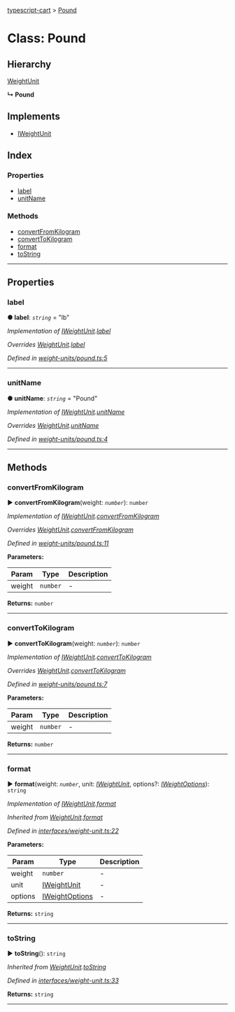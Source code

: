 [typescript-cart](../README.md) > [Pound](../classes/pound.md)



# Class: Pound

## Hierarchy


 [WeightUnit](weightunit.md)

**↳ Pound**







## Implements

* [IWeightUnit](../interfaces/iweightunit.md)

## Index

### Properties

* [label](pound.md#label)
* [unitName](pound.md#unitname)


### Methods

* [convertFromKilogram](pound.md#convertfromkilogram)
* [convertToKilogram](pound.md#converttokilogram)
* [format](pound.md#format)
* [toString](pound.md#tostring)



---
## Properties
<a id="label"></a>

###  label

**●  label**:  *`string`*  = "lb"

*Implementation of [IWeightUnit](../interfaces/iweightunit.md).[label](../interfaces/iweightunit.md#label)*

*Overrides [WeightUnit](weightunit.md).[label](weightunit.md#label)*

*Defined in [weight-units/pound.ts:5](https://github.com/FlareMind/typescript-cart/blob/0489372/src/weight-units/pound.ts#L5)*





___

<a id="unitname"></a>

###  unitName

**●  unitName**:  *`string`*  = "Pound"

*Implementation of [IWeightUnit](../interfaces/iweightunit.md).[unitName](../interfaces/iweightunit.md#unitname)*

*Overrides [WeightUnit](weightunit.md).[unitName](weightunit.md#unitname)*

*Defined in [weight-units/pound.ts:4](https://github.com/FlareMind/typescript-cart/blob/0489372/src/weight-units/pound.ts#L4)*





___


## Methods
<a id="convertfromkilogram"></a>

###  convertFromKilogram

► **convertFromKilogram**(weight: *`number`*): `number`



*Implementation of [IWeightUnit](../interfaces/iweightunit.md).[convertFromKilogram](../interfaces/iweightunit.md#convertfromkilogram)*

*Overrides [WeightUnit](weightunit.md).[convertFromKilogram](weightunit.md#convertfromkilogram)*

*Defined in [weight-units/pound.ts:11](https://github.com/FlareMind/typescript-cart/blob/0489372/src/weight-units/pound.ts#L11)*



**Parameters:**

| Param | Type | Description |
| ------ | ------ | ------ |
| weight | `number`   |  - |





**Returns:** `number`





___

<a id="converttokilogram"></a>

###  convertToKilogram

► **convertToKilogram**(weight: *`number`*): `number`



*Implementation of [IWeightUnit](../interfaces/iweightunit.md).[convertToKilogram](../interfaces/iweightunit.md#converttokilogram)*

*Overrides [WeightUnit](weightunit.md).[convertToKilogram](weightunit.md#converttokilogram)*

*Defined in [weight-units/pound.ts:7](https://github.com/FlareMind/typescript-cart/blob/0489372/src/weight-units/pound.ts#L7)*



**Parameters:**

| Param | Type | Description |
| ------ | ------ | ------ |
| weight | `number`   |  - |





**Returns:** `number`





___

<a id="format"></a>

###  format

► **format**(weight: *`number`*, unit: *[IWeightUnit](../interfaces/iweightunit.md)*, options?: *[IWeightOptions](../interfaces/iweightoptions.md)*): `string`



*Implementation of [IWeightUnit](../interfaces/iweightunit.md).[format](../interfaces/iweightunit.md#format)*

*Inherited from [WeightUnit](weightunit.md).[format](weightunit.md#format)*

*Defined in [interfaces/weight-unit.ts:22](https://github.com/FlareMind/typescript-cart/blob/0489372/src/interfaces/weight-unit.ts#L22)*



**Parameters:**

| Param | Type | Description |
| ------ | ------ | ------ |
| weight | `number`   |  - |
| unit | [IWeightUnit](../interfaces/iweightunit.md)   |  - |
| options | [IWeightOptions](../interfaces/iweightoptions.md)   |  - |





**Returns:** `string`





___

<a id="tostring"></a>

###  toString

► **toString**(): `string`



*Inherited from [WeightUnit](weightunit.md).[toString](weightunit.md#tostring)*

*Defined in [interfaces/weight-unit.ts:33](https://github.com/FlareMind/typescript-cart/blob/0489372/src/interfaces/weight-unit.ts#L33)*





**Returns:** `string`





___


